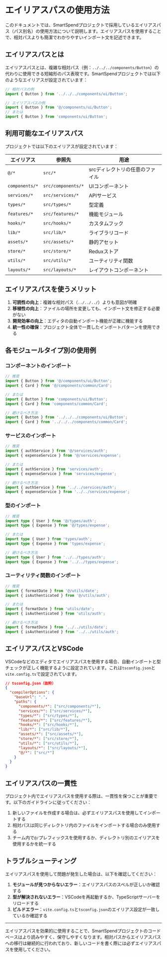 # エイリアスパスの使用方法

このドキュメントでは、SmartSpendプロジェクトで採用しているエイリアスパス（パス別名）の使用方法について説明します。エイリアスパスを使用することで、相対パスよりも簡潔でわかりやすいインポート文を記述できます。

## エイリアスパスとは

エイリアスパスとは、複雑な相対パス（例：`../../../components/Button`）の代わりに使用できる短縮形のパス表現です。SmartSpendプロジェクトでは以下のようなエイリアスが設定されています：

```typescript
// 相対パスの例
import { Button } from '../../../components/ui/Button';

// エイリアスパスの例
import { Button } from '@/components/ui/Button';
// または
import { Button } from 'components/ui/Button';
```

## 利用可能なエイリアスパス

プロジェクトでは以下のエイリアスが設定されています：

| エイリアス | 参照先 | 用途 |
|------------|--------|------|
| `@/*` | `src/*` | srcディレクトリの任意のファイル |
| `components/*` | `src/components/*` | UIコンポーネント |
| `services/*` | `src/services/*` | APIサービス |
| `types/*` | `src/types/*` | 型定義 |
| `features/*` | `src/features/*` | 機能モジュール |
| `hooks/*` | `src/hooks/*` | カスタムフック |
| `lib/*` | `src/lib/*` | ライブラリコード |
| `assets/*` | `src/assets/*` | 静的アセット |
| `store/*` | `src/store/*` | Reduxストア |
| `utils/*` | `src/utils/*` | ユーティリティ関数 |
| `layouts/*` | `src/layouts/*` | レイアウトコンポーネント |

## エイリアスパスを使うメリット

1. **可読性の向上**：複雑な相対パス（`../../../`）よりも意図が明確
2. **移植性の向上**：ファイルの場所を変更しても、インポート文を修正する必要がない
3. **開発効率の向上**：エディタの自動インポート機能が正確に機能する
4. **統一性の確保**：プロジェクト全体で一貫したインポートパターンを使用できる

## 各モジュールタイプ別の使用例

### コンポーネントのインポート

```typescript
// 推奨
import { Button } from '@/components/ui/Button';
import { Card } from '@/components/common/Card';

// または
import { Button } from 'components/ui/Button';
import { Card } from 'components/common/Card';

// 避けるべき方法
import { Button } from '../../../components/ui/Button';
import { Card } from '../../../components/common/Card';
```

### サービスのインポート

```typescript
// 推奨
import { authService } from '@/services/auth';
import { expenseService } from '@/services/expense';

// または
import { authService } from 'services/auth';
import { expenseService } from 'services/expense';

// 避けるべき方法
import { authService } from '../../services/auth';
import { expenseService } from '../../services/expense';
```

### 型のインポート

```typescript
// 推奨
import type { User } from '@/types/auth';
import type { Expense } from '@/types/expense';

// または
import type { User } from 'types/auth';
import type { Expense } from 'types/expense';

// 避けるべき方法
import type { User } from '../../types/auth';
import type { Expense } from '../../types/expense';
```

### ユーティリティ関数のインポート

```typescript
// 推奨
import { formatDate } from '@/utils/date';
import { isAuthenticated } from '@/utils/auth';

// または
import { formatDate } from 'utils/date';
import { isAuthenticated } from 'utils/auth';

// 避けるべき方法
import { formatDate } from '../../utils/date';
import { isAuthenticated } from '../../utils/auth';
```

## エイリアスパスとVSCode

VSCodeなどのエディタでエイリアスパスを使用する場合、自動インポートと型チェックが正しく機能するように設定されています。これは`tsconfig.json`と`vite.config.ts`で設定されています。

```json
// tsconfig.json（抜粋）
{
  "compilerOptions": {
    "baseUrl": ".",
    "paths": {
      "components/*": ["src/components/*"],
      "services/*": ["src/services/*"],
      "types/*": ["src/types/*"],
      "features/*": ["src/features/*"],
      "hooks/*": ["src/hooks/*"],
      "lib/*": ["src/lib/*"],
      "assets/*": ["src/assets/*"],
      "store/*": ["src/store/*"],
      "utils/*": ["src/utils/*"],
      "layouts/*": ["src/layouts/*"],
      "@/*": ["src/*"]
    }
  }
}
```

## エイリアスパスの一貫性

プロジェクト内でエイリアスパスを使用する際は、一貫性を保つことが重要です。以下のガイドラインに従ってください：

1. 新しいファイルを作成する場合は、必ずエイリアスパスを使用してインポートする
2. 相対パスは同じディレクトリ内のファイルをインポートする場合のみ使用する
3. チーム内で`@/`プレフィックスを使用するか、ディレクトリ別のエイリアスを使用するかを統一する

## トラブルシューティング

エイリアスパスを使用して問題が発生した場合は、以下を確認してください：

1. **モジュールが見つからないエラー**：エイリアスパスのスペルが正しいか確認する
2. **型が解決されないエラー**：VSCodeを再起動するか、TypeScriptサーバーをリロードする
3. **ビルドエラー**：`vite.config.ts`と`tsconfig.json`のエイリアス設定が一致しているか確認する

---

エイリアスパスを効果的に使用することで、SmartSpendプロジェクトのコードベースはより読みやすく、保守しやすくなります。相対パスからエイリアスパスへの移行は継続的に行われており、新しいコードを書く際には必ずエイリアスパスを使用してください。 